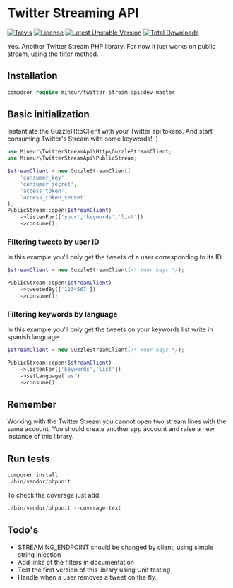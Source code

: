 # Twitter Streaming API
[![Travis](https://travis-ci.org/mineur/twitter-stream-api.svg?branch=master)]()
[![License](https://img.shields.io/badge/license-MIT-brightgreen.svg)]()
[![Latest Unstable Version](https://poser.pugx.org/mineur/twitter-stream-api/v/unstable)](https://packagist.org/packages/mineur/twitter-stream-api)
[![Total Downloads](https://poser.pugx.org/mineur/twitter-stream-api/downloads)](https://packagist.org/packages/mineur/twitter-stream-api)

Yes. Another Twitter Stream PHP library. For now it just works on public stream, using the filter method.<br>

## Installation
```php
composer require mineur/twitter-stream-api:dev-master
```

## Basic initialization
Instantiate the GuzzleHttpClient with your Twitter api tokens. And start consuming Twitter's Stream with some keywords! :)
```php
use Mineur\TwitterStreamApi\Http\GuzzleStreamClient;
use Mineur\TwitterStreamApi\PublicStream;

$streamClient = new GuzzleStreamClient(
    'consumer_key',
    'consumer_secret',
    'access_token',
    'access_token_secret'
);
PublicStream::open($streamClient)
    ->listenFor(['your','keywords','list'])
    ->consume();
```

### Filtering tweets by user ID
In this example you'll only get the tweets of a user corresponding to its ID.
```php
$streamClient = new GuzzleStreamClient(/* Your keys */);

PublicStream::open($streamClient)
    ->tweetedBy(['1234567'])
    ->consume();
```

### Filtering keywords by language
In this example you'll only get the tweets on your keywords list write in spanish language. 
```php
$streamClient = new GuzzleStreamClient(/* Your keys */);

PublicStream::open($streamClient)
    ->listenFor(['keywords','list'])
    ->setLanguage('es')
    ->consume();
```

## Remember
Working with the Twitter Stream you cannot open two stream lines with the same account. You should create another app account and raise a new instance of this library.

## Run tests
```php
composer install
./bin/vendor/phpunit
```
To check the coverage just add:
```php
./bin/vendor/phpunit --coverage-text
```

## Todo's
* STREAMING_ENDPOINT should be changed by client, using simple string injection
* Add links of the filters in documentation
* Test the first version of this library using Unit testing
* Handle when a user removes a tweet on the fly.